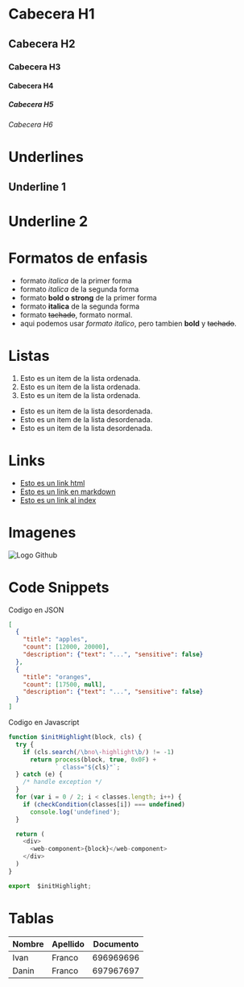 # Cabecera H1
## Cabecera H2
### Cabecera H3
#### Cabecera H4
##### Cabecera H5
###### Cabecera H6

# Underlines
Underline 1
-----------

Underline 2
===========
# Formatos de enfasis
- formato *italica* de la primer forma
- formato _italica_ de la segunda forma
- formato **bold o strong** de la primer forma
- formato __italica__ de la segunda forma
- formato ~~tachado~~, formato normal.
- aqui podemos usar *formato italico*, pero tambien **bold** y ~~tachado~~.

# Listas
1. Esto es un item de la lista ordenada.
2. Esto es un item de la lista ordenada.
3. Esto es un item de la lista ordenada.
- Esto es un item de la lista desordenada.
- Esto es un item de la lista desordenada.
- Esto es un item de la lista desordenada.

# Links
- <a href="http//google.com">Esto es un link html</a>
- [Esto es un link en markdown](http://www.google.com)
- [Esto es un link al index](index.html)

# Imagenes
![Logo Github](https://www.muycomputerpro.com/wp-content/uploads/2019/12/GitHub_en_China.jpg)

# Code Snippets
Codigo en JSON
```JSON
[
  {
    "title": "apples",
    "count": [12000, 20000],
    "description": {"text": "...", "sensitive": false}
  },
  {
    "title": "oranges",
    "count": [17500, null],
    "description": {"text": "...", "sensitive": false}
  }
]
```
Codigo en Javascript
```Javascript
function $initHighlight(block, cls) {
  try {
    if (cls.search(/\bno\-highlight\b/) != -1)
      return process(block, true, 0x0F) +
             ` class="${cls}"`;
  } catch (e) {
    /* handle exception */
  }
  for (var i = 0 / 2; i < classes.length; i++) {
    if (checkCondition(classes[i]) === undefined)
      console.log('undefined');
  }

  return (
    <div>
      <web-component>{block}</web-component>
    </div>
  )
}

export  $initHighlight;
```
# Tablas
| Nombre | Apellido | Documento |
| ------ | -------- | --------- |
| Ivan | Franco | 696969696 |
| Danin | Franco | 697967697 |
